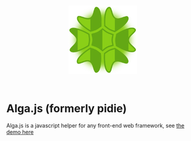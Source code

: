<p align="center">
  <a href="https://tedirghazali.gitbook.io/algajs/" target="_blank" rel="noopener noreferrer">
    <img width="180" src="alga-js-logo.png" alt="Alga.js logo">
  </a>
</p>
<br/>

# Alga.js (formerly pidie)
Alga.js is a javascript helper for any front-end web framework, see [the demo here](https://tedirghazali.gitbook.io/algajs/)
